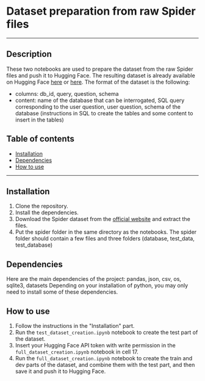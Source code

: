# Dataset preparation from raw Spider files

---

## Description
These two notebooks are used to prepare the dataset from the raw Spider files and push it to Hugging Face.
The resulting dataset is already available on Hugging Face [here](https://huggingface.co/datasets/Hexamind/spider-clean-text-to-sql-3) or [here](https://huggingface.co/datasets/VictorDCh/spider-clean-text-to-sql-3).
The format of the dataset is the following:
- columns: db_id, query, question, schema
- content: name of the database that can be interrogated, SQL query corresponding to the user question, user question, schema of the database (instructions in SQL to create the tables and some content to insert in the tables)


## Table of contents
- [Installation](#installation)
- [Dependencies](#dependencies)
- [How to use](#how-to-use)

---

## Installation
1. Clone the repository.
2. Install the dependencies.
3. Download the Spider dataset from the [official website](https://yale-lily.github.io/spider) and extract the files.
4. Put the spider folder in the same directory as the notebooks. The spider folder should contain a few files and three folders (database, test_data, test_database)

## Dependencies
Here are the main dependencies of the project: pandas, json, csv, os, sqlite3, datasets
Depending on your installation of python, you may only need to install some of these dependencies.

## How to use
1. Follow the instructions in the "Installation" part.
2. Run the `test_dataset_creation.ipynb` notebook to create the test part of the dataset.
3. Insert your Hugging Face API token with write permission in the `full_dataset_creation.ipynb` notebook in cell 17.
4. Run the `full_dataset_creation.ipynb` notebook to create the train and dev parts of the dataset, and combine them with the test part, and then save it and push it to Hugging Face.

